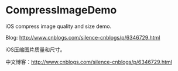 # CompressImageDemo

iOS compress image quality and size demo.

Blog: http://www.cnblogs.com/silence-cnblogs/p/6346729.html

iOS压缩图片质量和尺寸。

中文博客：http://www.cnblogs.com/silence-cnblogs/p/6346729.html
